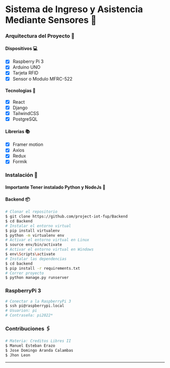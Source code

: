# Sistema de Ingreso y Asistencia Mediante Sensores 📡

### Arquitectura del Proyecto 🧱

#### Dispositivos 💻

- [x] Raspberry Pi 3 
- [x] Arduino UNO 
- [x] Tarjeta RFID 
- [x] Sensor o Modulo MFRC-522 

#### Tecnologias 🔌

- [x] React
- [x] Django
- [x] TailwindCSS
- [x] PostgreSQL

#### Librerias 📚

- [x] Framer motion
- [x] Axios
- [x] Redux
- [x] Formik

### Instalación 🔧
#### Importante Tener instalado Python y NodeJs 📣

#### **Backend** 📦

```bash
# Clonar el repositorio
$ git clone https://github.com/project-iot-fup/Backend
$ cd Backend
# Instalar el entorno virtual
$ pip install virtualenv
$ python -m virtualenv env
# Activar el entorno virtual en Linux
$ source env/bin/activate
# Activar el entorno virtual en Windows
$ env\Scripts\activate
# Instalar las dependencias
$ cd backend
$ pip install -r requirements.txt
# Correr proyecto
$ python manage.py runserver
```

### **RaspberryPi 3**

```bash
# Conectar a la RaspberryPi 3
$ ssh pi@raspberrypi.local
# Usuarion: pi
# Contraseña: pi2022*
```

### Contribuciones 🖇️

```bash
# Materia: Creditos Libres II
$ Manuel Esteban Erazo
$ Jose Domingo Aranda Calambas
$ Jhon Leon
```
---